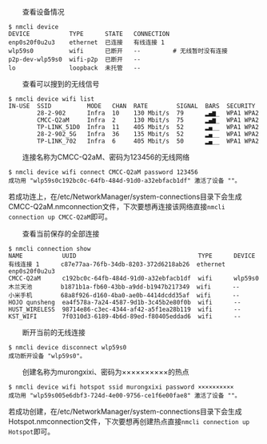 　　查看设备情况
```shell
$ nmcli device
DEVICE           TYPE      STATE   CONNECTION 
enp0s20f0u2u3    ethernet  已连接   有线连接 1   
wlp59s0          wifi      已断开   --         # 无线暂时没有连接
p2p-dev-wlp59s0  wifi-p2p  已断开   --         
lo               loopback  未托管   --
```

　　查看可以搜到的无线信号
```shell
$ nmcli device wifi list
IN-USE  SSID          MODE   CHAN  RATE        SIGNAL  BARS  SECURITY  
        28-2-902      Infra  10    130 Mbit/s  79      ▂▄▆_  WPA1 WPA2 
        CMCC-Q2aM     Infra  2     130 Mbit/s  75      ▂▄▆_  WPA1 WPA2 
        TP-LINK_51D0  Infra  11    405 Mbit/s  52      ▂▄__  WPA1 WPA2 
        28-2-902_5G   Infra  36    135 Mbit/s  52      ▂▄__  WPA1 WPA2 
        TP-LINK_702   Infra  6     405 Mbit/s  50      ▂▄__  WPA1 WPA2
```

　　连接名称为CMCC-Q2aM、密码为123456的无线网络
```shell
$ nmcli device wifi connect CMCC-Q2aM password 123456
成功用 "wlp59s0c192bc0c-64fb-484d-91d0-a32ebfacb1df" 激活了设备 ""。
```
若成功连上，在/etc/NetworkManager/system-connections目录下会生成CMCC-Q2aM.nmconnection文件，下次要想再连接该网络直接`nmcli connection up CMCC-Q2aM`即可。

　　查看当前保存的全部连接
```shell
$ nmcli connection show                              
NAME           UUID                                  TYPE      DEVICE        
有线连接 1      c87e77aa-76fb-34db-8203-372d6218ab26  ethernet  enp0s20f0u2u3 
CMCC-Q2aM      c192bc0c-64fb-484d-91d0-a32ebfacb1df  wifi      wlp59s0       
木兰天池        b1871b1a-fb60-43bb-a9dd-b1947b217349  wifi      --            
小米手机        68a8f926-d160-4ba0-ae0b-4414dcdd35af  wifi      --            
HOJO qunsheng  ea4f578a-7a24-4587-9d1b-3c45b2e80f0b  wifi      --            
HUST_WIRELESS  98714e86-c3ec-4344-af42-a5f1ea28b119  wifi      --            
KST_WIFI       7f0310d3-6189-4b6d-89ed-f80405eddad6  wifi      --
```

　　断开当前的无线连接
```shell
$ nmcli device disconnect wlp59s0
成功断开设备 "wlp59s0"。
```

　　创建名称为murongxixi、密码为××××××××××的热点
```shell
$ nmcli device wifi hotspot ssid murongxixi password ××××××××××
成功用 "wlp59s005e6dbf3-724d-4e00-9756-ce1f6e00fae8" 激活了设备 ""。
```
若成功创建，在/etc/NetworkManager/system-connections目录下会生成Hotspot.nmconnection文件，下次要想再创建热点直接`nmcli connection up Hotspot`即可。
